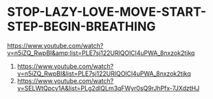 # STOP-LAZY-LOVE-MOVE-START-STEP-BEGIN-BREATHING
https://www.youtube.com/watch?v=n5iZQ_RwpBI&amp;list=PLE7sj122URlQOlCl4uPWA_8nxzok2tjkq

1. https://www.youtube.com/watch?v=n5iZQ_RwpBI&list=PLE7sj122URlQOlCl4uPWA_8nxzok2tjkq
2. https://www.youtube.com/watch?v=SELWtQpcy1A&list=PLg2dlQLm3qFWyr0sQ9rJhPfx-7JXdztHJ
